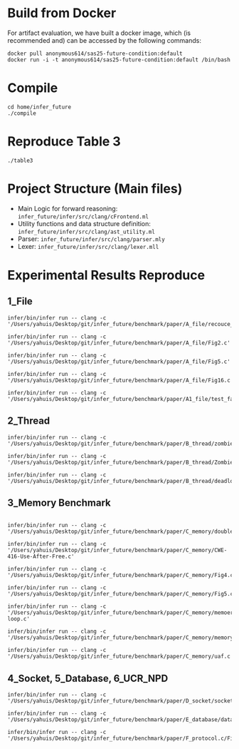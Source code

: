 # Build from Docker

For artifact evaluation, we have built a docker image, which (is recommended and) can be accessed
by the following commands:

```
docker pull anonymous614/sas25-future-condition:default
docker run -i -t anonymous614/sas25-future-condition:default /bin/bash
```


# Compile  

```
cd home/infer_future
./compile
```

# Reproduce Table 3 

```
./table3 
```

# Project Structure (Main files)

- Main Logic for forward reasoning: `infer_future/infer/src/clang/cFrontend.ml` 
- Utility functions and data structure definition: `infer_future/infer/src/clang/ast_utility.ml`
- Parser: `infer_future/infer/src/clang/parser.mly` 
- Lexer: `infer_future/infer/src/clang/lexer.mll` 

# Experimental Results Reproduce 

## 1_File

```
infer/bin/infer run -- clang -c '/Users/yahuis/Desktop/git/infer_future/benchmark/paper/A_file/recouce_leak.c'

infer/bin/infer run -- clang -c '/Users/yahuis/Desktop/git/infer_future/benchmark/paper/A_file/Fig2.c'

infer/bin/infer run -- clang -c '/Users/yahuis/Desktop/git/infer_future/benchmark/paper/A_file/Fig5.c'

infer/bin/infer run -- clang -c '/Users/yahuis/Desktop/git/infer_future/benchmark/paper/A_file/Fig16.c'

infer/bin/infer run -- clang -c '/Users/yahuis/Desktop/git/infer_future/benchmark/paper/A1_file/test_fatfs_common.c'
```


## 2_Thread 

```
infer/bin/infer run -- clang -c '/Users/yahuis/Desktop/git/infer_future/benchmark/paper/B_thread/zombie1.c'

infer/bin/infer run -- clang -c '/Users/yahuis/Desktop/git/infer_future/benchmark/paper/B_thread/Zombie.c'

infer/bin/infer run -- clang -c '/Users/yahuis/Desktop/git/infer_future/benchmark/paper/B_thread/deadlock.c'
```


## 3_Memory Benchmark 

```

infer/bin/infer run -- clang -c '/Users/yahuis/Desktop/git/infer_future/benchmark/paper/C_memory/double_free.c'

infer/bin/infer run -- clang -c '/Users/yahuis/Desktop/git/infer_future/benchmark/paper/C_memory/CWE-416-Use-After-Free.c'

infer/bin/infer run -- clang -c '/Users/yahuis/Desktop/git/infer_future/benchmark/paper/C_memory/Fig4.c'

infer/bin/infer run -- clang -c '/Users/yahuis/Desktop/git/infer_future/benchmark/paper/C_memory/Fig5.c'

infer/bin/infer run -- clang -c '/Users/yahuis/Desktop/git/infer_future/benchmark/paper/C_memory/memoery-loop.c'

infer/bin/infer run -- clang -c '/Users/yahuis/Desktop/git/infer_future/benchmark/paper/C_memory/memory_leak.c'

infer/bin/infer run -- clang -c '/Users/yahuis/Desktop/git/infer_future/benchmark/paper/C_memory/uaf.c'
```


## 4_Socket, 5_Database,  6_UCR_NPD
```
infer/bin/infer run -- clang -c '/Users/yahuis/Desktop/git/infer_future/benchmark/paper/D_socket/socket.c' 

infer/bin/infer run -- clang -c '/Users/yahuis/Desktop/git/infer_future/benchmark/paper/E_database/database.c' 

infer/bin/infer run -- clang -c '/Users/yahuis/Desktop/git/infer_future/benchmark/paper/F_protocol.c/Fig17.c' 
```

